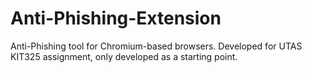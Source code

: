 # Anti-Phishing-Extension
Anti-Phishing tool for Chromium-based browsers. Developed for UTAS KIT325 assignment, only developed as a starting point.
